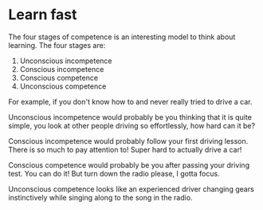 # Learn fast


<!--
Possibly relatable story: As a software engineer I listened to other
SW engineers talk about how SW is much hard than other engineering disciplines,
the two most common examples being building a car or a bridge. So here are
expert programmers talking about how easy some other field is, because, of course,
they know nothing about it.
 -->
<!-- _Something nice here_ -->

The four stages of competence is an interesting model to think about learning. The four stages are:

1. Unconscious incompetence
2. Conscious incompetence
3. Conscious competence
4. Unconscious competence

For example, if you don't know how to and never really tried to drive a car.

Unconscious incompetence would probably be you thinking that it is quite simple, you look at other people driving so effortlessly, how hard can it be?

Conscious incompetence would probably follow your first driving lesson. There is so much to pay attention to! Super hard to actually drive a car!

Conscious competence would probably be you after passing your driving test. You can do it! But turn down the radio please, I gotta focus.

Unconscious competence looks like an experienced driver changing gears instinctively while singing along to the song in the radio.

<!-- * Go from UI to CI is the hardest transition
* Deliberate practice
* Problem based learning
* When do I know that I need to enroll on a formal course? -->
